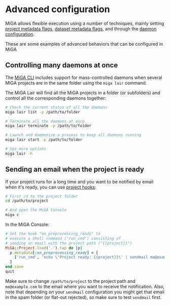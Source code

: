 # Advanced configuration

MiGA allows flexible execution using a number of techniques, mainly
setting [project metadata flags](metadata.md#project-flags),
[dataset metadata flags](metadata.md#dataset-flags), and through the
[daemon configuration](../part4/daemons.md).

These are some examples of advanced behaviors that can be configured
in MiGA

## Controlling many daemons at once

The [MiGA CLI](../part3/miga-cli.md) includes support for mass-controlled
daemons when several MiGA projects are in the same folder using the
`miga lair` command.

The MiGA Lair will find all the MiGA projects in a folder (or subfolders)
and control all the corresponding daemons together:

```bash
# Check the current status of all the daemons
miga lair list -p /path/to/folder

# Terminate all the daemons at once
miga lair terminate -p /path/to/folder

# Launch and daemonize a process to keep all daemons running
miga lair start -p /path/to/folder

# See more options
miga lair -h
```

## Sending an email when the project is ready

If your project runs for a long time and you want to be notified by email
when it's ready, you can use [project hooks](metadata.md#project-hooks):

```bash
# First cd to the project folder
cd /path/to/project

# And open the MiGA Console
miga c
```

In the MiGA Console:

```ruby
# Set the hook "on_preprocessing_ready" to
# execute a shell command ("run_cmd") consisting of
# sending an email with the project path ("{{project}}")
MiGA::Project.load('.').tap do |p|
  p.metadata[:on_preprocessing_ready] = [
    ['run_cmd', 'echo \'Project ready: {{project}}\' | sendmail me@example.com']
  ]
end.save
quit
```

Make sure to change `/path/to/project` to the project path and
`me@example.com` to the email where you want to receive the notification.
Also, note that depending on your `sendmail` configuration you might get
that email in the spam folder (or flat-out rejected),
so make sure to test `sendmail` first.


